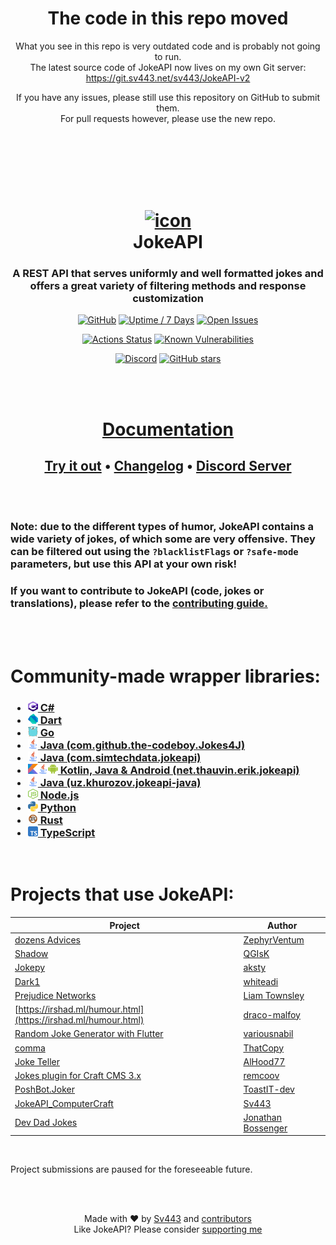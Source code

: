 <div align="center" style="text-align:center">

# The code in this repo moved
What you see in this repo is very outdated code and is probably not going to run.  
The latest source code of JokeAPI now lives on my own Git server: https://git.sv443.net/sv443/JokeAPI-v2  
  
If you have any issues, please still use this repository on GitHub to submit them.  
For pull requests however, please use the new repo.  

<br><br><br><br><br>

# [![icon](https://sv443.net/cdn/jokeapi/icon_readme.png)](#readme)<br>JokeAPI

### A REST API that serves uniformly and well formatted jokes and offers a great variety of filtering methods and response customization

[![GitHub](https://img.shields.io/github/license/Sv443/JokeAPI)](https://sv443.net/LICENSE)
[![Uptime / 7 Days](https://img.shields.io/uptimerobot/ratio/7/m784261094-bff76b959ebb8fc39f7eb2d0)](https://status.sv443.net/)
[![Open Issues](https://img.shields.io/github/issues/Sv443/JokeAPI)](https://github.com/Sv443/JokeAPI/issues)

[![Actions Status](https://github.com/Sv443/JokeAPI/workflows/build/badge.svg)](https://github.com/Sv443/JokeAPI/actions)
[![Known Vulnerabilities](https://snyk.io/test/github/Sv443/JokeAPI/badge.svg)](https://snyk.io/test/github/Sv443/JokeAPI)

[![Discord](https://img.shields.io/discord/565933531214118942)](https://discord.gg/aBH4uRG)
[![GitHub stars](https://img.shields.io/github/stars/Sv443/JokeAPI?style=social)](https://github.com/Sv443/JokeAPI/stargazers)

<br><br>

# [Documentation](https://jokeapi.dev/)

## [Try it out](https://jokeapi.dev/#try-it) &bull; [Changelog](./changelog.md) &bull; [Discord Server](https://dc.sv443.net/)

</div>
<br><br>

### Note: due to the different types of humor, JokeAPI contains a wide variety of jokes, of which some are very offensive. They can be filtered out using the `?blacklistFlags` or `?safe-mode` parameters, but use this API at your own risk!

### If you want to contribute to JokeAPI (code, jokes or translations), please refer to the [contributing guide.](./.github/Contributing.md)

<br><br>

# Community-made wrapper libraries:
<h3>

-   <b><a href="https://github.com/DanBuxton/JokeAPI-CS-Wrapper#readme"><img src="./docs/static/external/csharp.svg" width="16" height="16" /> C#</a></b>
-   <b><a href="https://github.com/MichaelDark/jokeapi#readme"><img src="./docs/static/external/dartlang.svg" width="16" height="16" /> Dart</a></b>
-   <b><a href="https://github.com/Icelain/jokeapi#readme"><img src="./docs/static/external/golang.svg" width="16" height="16" /> Go</a></b>
-   <b><a href="https://github.com/the-codeboy/Jokes4J#readme"><img src="./docs/static/external/java.svg" width="16" height="16" /> Java (com.github.the-codeboy.Jokes4J)</a></b>
-   <b><a href="https://github.com/khurozov/jokeapi-java#readme"><img src="./docs/static/external/java.svg" width="16" height="16" /> Java (com.simtechdata.jokeapi)</a></b>
-   <b><a href="https://github.com/ethauvin/jokeapi#readme"><img src="./docs/static/external/kotlin.svg" width="16" height="16" /><img src="./docs/static/external/java.svg" width="16" height="16" /><img src="./docs/static/external/android.svg" width="16" height="16" /> Kotlin, Java & Android (net.thauvin.erik.jokeapi)</a></b>
-   <b><a href="https://github.com/khurozov/jokeapi-java#readme"><img src="./docs/static/external/java.svg" width="16" height="16" /> Java (uz.khurozov.jokeapi-java)</a></b>
-   <b><a href="https://github.com/sahithyandev/sv443-joke-api-js-wrapper#readme"><img src="./docs/static/external/nodejs.svg" width="16" height="16" /> Node.js</a></b>
-   <b><a href="https://github.com/thenamesweretakenalready/Sv443s-JokeAPI-Python-Wrapper#readme"><img src="./docs/static/external/python.svg" width="16" height="16" /> Python</a></b>
-   <b><a href="https://github.com/canarado/joketeller#readme"><img src="./docs/static/external/rust.svg" width="16" height="16" /> Rust</a></b>
-   <b><a href="https://github.com/DanBuxton/JokeAPI-CS-Wrapper#readme"><img src="./docs/static/external/typescript.svg" width="16" height="16" /> TypeScript</a></b>

</h3>
<br>

# Projects that use JokeAPI:

| Project                                                                                                  | Author                                                     |
| -------------------------------------------------------------------------------------------------------- | ---------------------------------------------------------- |
| [dozens Advices](https://github.com/ZephyrVentum/dozens-Advices)                                         | [ZephyrVentum](https://github.com/ZephyrVentum)            |
| [Shadow](https://github.com/QGIsK/Shadow)                                                                | [QGIsK](https://github.com/QGIsK)                          |
| [Jokepy](https://github.com/aksty/Jokepy)                                                                | [aksty](https://github.com/aksty)                          |
| [Dark1](https://github.com/whiteadi/Dark1)                                                               | [whiteadi](https://github.com/whiteadi)                    |
| [Prejudice Networks](https://github.com/LiamTownsley/Prejudice-Networks)                                 | [Liam Townsley](https://github.com/LiamTownsley)           |
| [https://irshad.ml/humour.html](https://irshad.ml/humour.html)                                           | [draco-malfoy](https://github.com/draco-malfoy)            |
| [Random Joke Generator with Flutter](https://github.com/variousnabil/Random-Joke-Generator-with-Flutter) | [variousnabil](https://github.com/variousnabil)            |
| [comma](https://thatcopy.pw/comma)                                                                       | [ThatCopy](https://github.com/ThatCopy)                    |
| [Joke Teller](https://github.com/AlHood77/Joke_Teller)                                                   | [AlHood77](https://github.com/AlHood77)                    |
| [Jokes plugin for Craft CMS 3.x](https://github.com/remcoov/jokes)                                       | [remcoov](https://github.com/remcoov)                      |
| [PoshBot.Joker](https://github.com/ToastIT-dev/PoshBot.Joker)                                            | [ToastIT-dev](https://github.com/ToastIT-dev)              |
| [JokeAPI_ComputerCraft](https://github.com/Sv443/JokeAPI_ComputerCraft)                                  | [Sv443](https://github.com/Sv443)                          |
| [Dev Dad Jokes](https://github.com/jonathanbossenger/devdadjokes)                                        | [Jonathan Bossenger](https://github.com/jonathanbossenger) |

<br>

Project submissions are paused for the foreseeable future.
<!-- [Submit an issue](https://github.com/Sv443/JokeAPI/issues/new/choose) and select `Dependent` to get your project added here -->

<!--
Old list-style dependents:
- [dozens Advices](https://github.com/ZephyrVentum/dozens-Advices) by [ZephyrVentum](https://github.com/ZephyrVentum)
- [Shadow-bot](https://github.com/QGIsK/Shadow-bot) by [QGIsK](https://github.com/QGIsK)
- [Jokepy](https://github.com/aksty/Jokepy) by [aksty](https://github.com/aksty)
- [Dark1](https://github.com/whiteadi/Dark1) by [whiteadi](https://github.com/whiteadi)
- [Prejudice Networks](https://github.com/LiamTownsley/Prejudice-Networks) by [Liam Townsley](https://github.com/LiamTownsley)
- [https://irshad.ml/humour.html](https://irshad.ml/humour.html) by [draco-malfoy](https://github.com/draco-malfoy)
- [Random Joke Generator with Flutter](https://github.com/variousnabil/Random-Joke-Generator-with-Flutter) by [variousnabil](https://github.com/variousnabil)
- [comma](https://thatcopy.pw/comma) by [ThatCopy](https://github.com/ThatCopy)
- [Joke Teller](https://github.com/AlHood77/Joke_Teller) by [AlHood77](https://github.com/AlHood77)
- [Jokes plugin for Craft CMS 3.x](https://github.com/remcoov/jokes) by [remcoov](https://github.com/remcoov)
- [PoshBot.Joker](https://github.com/ToastIT-dev/PoshBot.Joker) by [ToastIT-dev](https://github.com/ToastIT-dev)
- [JokeAPI_ComputerCraft](https://github.com/Sv443/JokeAPI_ComputerCraft) by [Sv443](https://github.com/Sv443)
-->

<br><br>

<div align="center" style="text-align:center">

Made with ❤️ by [Sv443](https://github.com/Sv443) and [contributors](https://github.com/Sv443/JokeAPI/graphs/contributors)  
Like JokeAPI? Please consider [supporting me](https://github.com/sponsors/Sv443)

</div>
